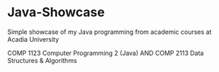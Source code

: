 # Java-Showcase
Simple showcase of my Java programming from academic courses at Acadia University

COMP 1123 Computer Programming 2 (Java) AND COMP 2113 Data Structures & Algorithms
